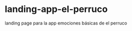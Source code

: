 landing-app-el-perruco
======================

landing page para la app emociones básicas de el perruco
